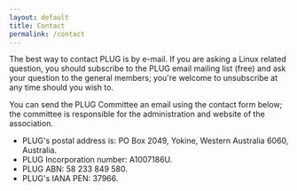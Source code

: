 ```yaml
---
layout: default
title: Contact
permalink: /contact
---
```


The best way to contact PLUG is by e-mail. If you are asking a Linux related question, you should subscribe to the PLUG email mailing list (free) and ask your question to the general members; you're welcome to unsubscribe at any time should you wish to.

You can send the PLUG Committee an email using the contact form below; the committee is responsible for the administration and website of the association.

*   PLUG's postal address is: PO Box 2049, Yokine, Western Australia 6060, Australia.
*   PLUG Incorporation number: A1007186U. 
*   PLUG ABN: 58 233 849 580. 
*   PLUG's IANA PEN: 37966.
